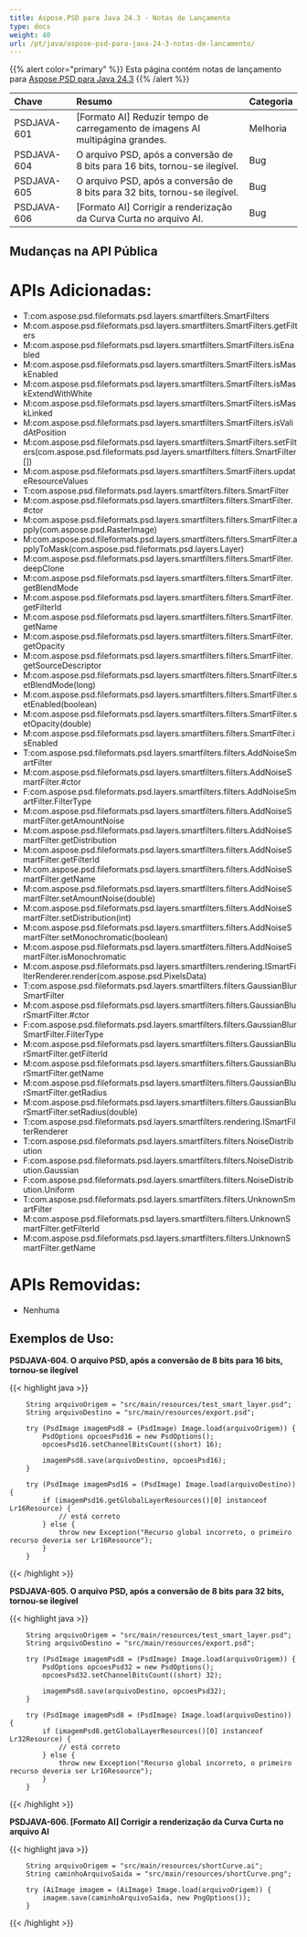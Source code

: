 ```yaml
---
title: Aspose.PSD para Java 24.3 - Notas de Lançamento
type: docs
weight: 40
url: /pt/java/aspose-psd-para-java-24-3-notas-de-lancamento/
---
```


{{% alert color="primary" %}} Esta página contém notas de lançamento para [Aspose.PSD para Java 24.3](https://downloads.aspose.com/psd/java/new-releases/aspose.psd-for-java-24.3/) {{% /alert %}}

| **Chave**   | **Resumo**                                                                 | **Categoria** |
|:------------|:--------------------------------------------------------------------------|:-------------|
| PSDJAVA-601 | [Formato AI] Reduzir tempo de carregamento de imagens AI multipágina grandes.| Melhoria     |
| PSDJAVA-604 | O arquivo PSD, após a conversão de 8 bits para 16 bits, tornou-se ilegível. | Bug          |
| PSDJAVA-605 | O arquivo PSD, após a conversão de 8 bits para 32 bits, tornou-se ilegível. | Bug          |
| PSDJAVA-606 | [Formato AI] Corrigir a renderização da Curva Curta no arquivo AI.         | Bug          |

## **Mudanças na API Pública**
# **APIs Adicionadas:**

- T:com.aspose.psd.fileformats.psd.layers.smartfilters.SmartFilters
- M:com.aspose.psd.fileformats.psd.layers.smartfilters.SmartFilters.getFilters
- M:com.aspose.psd.fileformats.psd.layers.smartfilters.SmartFilters.isEnabled 
- M:com.aspose.psd.fileformats.psd.layers.smartfilters.SmartFilters.isMaskEnabled 
- M:com.aspose.psd.fileformats.psd.layers.smartfilters.SmartFilters.isMaskExtendWithWhite 
- M:com.aspose.psd.fileformats.psd.layers.smartfilters.SmartFilters.isMaskLinked 
- M:com.aspose.psd.fileformats.psd.layers.smartfilters.SmartFilters.isValidAtPosition 
- M:com.aspose.psd.fileformats.psd.layers.smartfilters.SmartFilters.setFilters(com.aspose.psd.fileformats.psd.layers.smartfilters.filters.SmartFilter[])
- M:com.aspose.psd.fileformats.psd.layers.smartfilters.SmartFilters.updateResourceValues 
- T:com.aspose.psd.fileformats.psd.layers.smartfilters.filters.SmartFilter 
- M:com.aspose.psd.fileformats.psd.layers.smartfilters.filters.SmartFilter.#ctor 
- M:com.aspose.psd.fileformats.psd.layers.smartfilters.filters.SmartFilter.apply(com.aspose.psd.RasterImage)
- M:com.aspose.psd.fileformats.psd.layers.smartfilters.filters.SmartFilter.applyToMask(com.aspose.psd.fileformats.psd.layers.Layer)
- M:com.aspose.psd.fileformats.psd.layers.smartfilters.filters.SmartFilter.deepClone 
- M:com.aspose.psd.fileformats.psd.layers.smartfilters.filters.SmartFilter.getBlendMode 
- M:com.aspose.psd.fileformats.psd.layers.smartfilters.filters.SmartFilter.getFilterId 
- M:com.aspose.psd.fileformats.psd.layers.smartfilters.filters.SmartFilter.getName 
- M:com.aspose.psd.fileformats.psd.layers.smartfilters.filters.SmartFilter.getOpacity 
- M:com.aspose.psd.fileformats.psd.layers.smartfilters.filters.SmartFilter.getSourceDescriptor 
- M:com.aspose.psd.fileformats.psd.layers.smartfilters.filters.SmartFilter.setBlendMode(long)
- M:com.aspose.psd.fileformats.psd.layers.smartfilters.filters.SmartFilter.setEnabled(boolean)
- M:com.aspose.psd.fileformats.psd.layers.smartfilters.filters.SmartFilter.setOpacity(double)
- M:com.aspose.psd.fileformats.psd.layers.smartfilters.filters.SmartFilter.isEnabled 
- T:com.aspose.psd.fileformats.psd.layers.smartfilters.filters.AddNoiseSmartFilter 
- M:com.aspose.psd.fileformats.psd.layers.smartfilters.filters.AddNoiseSmartFilter.#ctor 
- F:com.aspose.psd.fileformats.psd.layers.smartfilters.filters.AddNoiseSmartFilter.FilterType 
- M:com.aspose.psd.fileformats.psd.layers.smartfilters.filters.AddNoiseSmartFilter.getAmountNoise 
- M:com.aspose.psd.fileformats.psd.layers.smartfilters.filters.AddNoiseSmartFilter.getDistribution 
- M:com.aspose.psd.fileformats.psd.layers.smartfilters.filters.AddNoiseSmartFilter.getFilterId 
- M:com.aspose.psd.fileformats.psd.layers.smartfilters.filters.AddNoiseSmartFilter.getName 
- M:com.aspose.psd.fileformats.psd.layers.smartfilters.filters.AddNoiseSmartFilter.setAmountNoise(double)
- M:com.aspose.psd.fileformats.psd.layers.smartfilters.filters.AddNoiseSmartFilter.setDistribution(int)
- M:com.aspose.psd.fileformats.psd.layers.smartfilters.filters.AddNoiseSmartFilter.setMonochromatic(boolean)
- M:com.aspose.psd.fileformats.psd.layers.smartfilters.filters.AddNoiseSmartFilter.isMonochromatic 
- M:com.aspose.psd.fileformats.psd.layers.smartfilters.rendering.ISmartFilterRenderer.render(com.aspose.psd.PixelsData)
- T:com.aspose.psd.fileformats.psd.layers.smartfilters.filters.GaussianBlurSmartFilter 
- M:com.aspose.psd.fileformats.psd.layers.smartfilters.filters.GaussianBlurSmartFilter.#ctor 
- F:com.aspose.psd.fileformats.psd.layers.smartfilters.filters.GaussianBlurSmartFilter.FilterType 
- M:com.aspose.psd.fileformats.psd.layers.smartfilters.filters.GaussianBlurSmartFilter.getFilterId 
- M:com.aspose.psd.fileformats.psd.layers.smartfilters.filters.GaussianBlurSmartFilter.getName 
- M:com.aspose.psd.fileformats.psd.layers.smartfilters.filters.GaussianBlurSmartFilter.getRadius 
- M:com.aspose.psd.fileformats.psd.layers.smartfilters.filters.GaussianBlurSmartFilter.setRadius(double)
- T:com.aspose.psd.fileformats.psd.layers.smartfilters.rendering.ISmartFilterRenderer 
- T:com.aspose.psd.fileformats.psd.layers.smartfilters.filters.NoiseDistribution 
- F:com.aspose.psd.fileformats.psd.layers.smartfilters.filters.NoiseDistribution.Gaussian 
- F:com.aspose.psd.fileformats.psd.layers.smartfilters.filters.NoiseDistribution.Uniform 
- T:com.aspose.psd.fileformats.psd.layers.smartfilters.filters.UnknownSmartFilter 
- M:com.aspose.psd.fileformats.psd.layers.smartfilters.filters.UnknownSmartFilter.getFilterId 
- M:com.aspose.psd.fileformats.psd.layers.smartfilters.filters.UnknownSmartFilter.getName

# **APIs Removidas:**

- Nenhuma

## **Exemplos de Uso:**

**PSDJAVA-604. O arquivo PSD, após a conversão de 8 bits para 16 bits, tornou-se ilegível**

{{< highlight java >}}

        String arquivoOrigem = "src/main/resources/test_smart_layer.psd";
        String arquivoDestino = "src/main/resources/export.psd";

        try (PsdImage imagemPsd8 = (PsdImage) Image.load(arquivoOrigem)) {
            PsdOptions opcoesPsd16 = new PsdOptions();
            opcoesPsd16.setChannelBitsCount((short) 16);

            imagemPsd8.save(arquivoDestino, opcoesPsd16);
        }

        try (PsdImage imagemPsd16 = (PsdImage) Image.load(arquivoDestino)) {
            if (imagemPsd16.getGlobalLayerResources()[0] instanceof Lr16Resource) {
                // está correto
            } else {
                throw new Exception("Recurso global incorreto, o primeiro recurso deveria ser Lr16Resource");
            }
        }

{{< /highlight >}}

**PSDJAVA-605. O arquivo PSD, após a conversão de 8 bits para 32 bits, tornou-se ilegível**

{{< highlight java >}}

        String arquivoOrigem = "src/main/resources/test_smart_layer.psd";
        String arquivoDestino = "src/main/resources/export.psd";

        try (PsdImage imagemPsd8 = (PsdImage) Image.load(arquivoOrigem)) {
            PsdOptions opcoesPsd32 = new PsdOptions();
            opcoesPsd32.setChannelBitsCount((short) 32);

            imagemPsd8.save(arquivoDestino, opcoesPsd32);
        }

        try (PsdImage imagemPsd8 = (PsdImage) Image.load(arquivoDestino)) {
            if (imagemPsd8.getGlobalLayerResources()[0] instanceof Lr32Resource) {
                // está correto
            } else {
                throw new Exception("Recurso global incorreto, o primeiro recurso deveria ser Lr16Resource");
            }
        }

{{< /highlight >}}

**PSDJAVA-606. [Formato AI] Corrigir a renderização da Curva Curta no arquivo AI**

{{< highlight java >}}

        String arquivoOrigem = "src/main/resources/shortCurve.ai";
        String caminhoArquivoSaida = "src/main/resources/shortCurve.png";

        try (AiImage imagem = (AiImage) Image.load(arquivoOrigem)) {
            imagem.save(caminhoArquivoSaida, new PngOptions());
        }

{{< /highlight >}}
